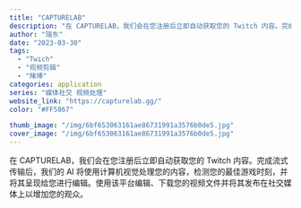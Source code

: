 ```yaml
---
title: "CAPTURELAB"
description: "在 CAPTURELAB，我们会在您注册后立即自动获取您的 Twitch 内容。完成流式传输后，我们的 AI 将使用计算"
author: "瑞东"
date: "2023-03-30"
tags:
  - "Twich"
  - "视频剪辑"
  - "赌博"
categories: application
series: "媒体社交 视频处理"
website_link: "https://capturelab.gg/"
color: "#FF5867"

thumb_image: "/img/6bf653063161ae86731991a3576b0de5.jpg"
cover_image: "/img/6bf653063161ae86731991a3576b0de5.jpg"
---
```


在 CAPTURELAB，我们会在您注册后立即自动获取您的 Twitch 内容。完成流式传输后，我们的 AI 将使用计算机视觉处理您的内容，检测您的最佳游戏时刻，并将其呈现给您进行编辑。使用该平台编辑、下载您的视频文件并将其发布在社交媒体上以增加您的观众。